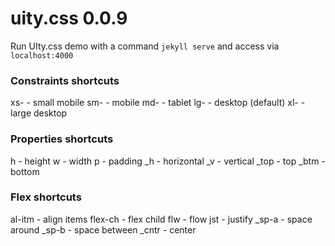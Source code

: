 # uity.css 0.0.9

Run UIty.css demo with a command `jekyll serve` and access via `localhost:4000`

### Constraints shortcuts
xs- - small mobile
sm- - mobile
md- - tablet
lg- - desktop (default)
xl- - large desktop

### Properties shortcuts
h - height
w - width
p - padding
\_h - horizontal
\_v - vertical
\_top - top
\_btm - bottom

### Flex shortcuts
al-itm - align items
flex-ch - flex child
flw - flow
jst - justify
\_sp-a - space around
\_sp-b - space between
\_cntr - center
